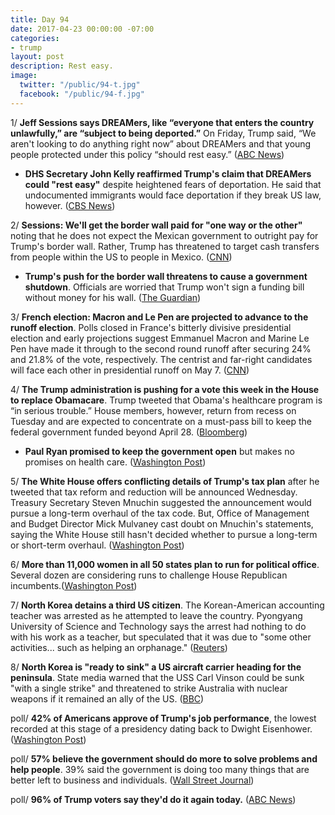 ```yaml
---
title: Day 94
date: 2017-04-23 00:00:00 -07:00
categories:
- trump
layout: post
description: Rest easy.
image:
  twitter: "/public/94-t.jpg"
  facebook: "/public/94-f.jpg"
---
```


1/ **Jeff Sessions says DREAMers, like “everyone that enters the country unlawfully,” are “subject to being deported.”** On Friday, Trump said, “We aren't looking to do anything right now” about DREAMers and that young people protected under this policy “should rest easy.” ([ABC News](http://abcnews.go.com/Politics/sessions-unlike-trump-dreamers-unauthorized-immigrants-subject-deported/story?id=46956350))

* **DHS Secretary John Kelly reaffirmed Trump's claim that DREAMers could "rest easy"** despite heightened fears of deportation. He said that undocumented immigrants would face deportation if they break US law, however. ([CBS News](http://www.cbsnews.com/news/dhs-secretary-john-kelly-reasserts-trumps-claim-that-dreamers-can-rest-easy/))

2/ **Sessions: We'll get the border wall paid for "one way or the other"** noting that he does not expect the Mexican government to outright pay for Trump's border wall. Rather, Trump has threatened to target cash transfers from people within the US to people in Mexico. ([CNN](http://www.cnn.com/2017/04/23/politics/jeff-sessions-mexico-border-wall/))

* **Trump's push for the border wall threatens to cause a government shutdown**. Officials are worried that Trump won't sign a funding bill without money for his wall. ([The Guardian](https://www.theguardian.com/us-news/2017/apr/23/donald-trump-mexico-border-wall-threatens-government-shutdown))

3/ **French election: Macron and Le Pen are projected to advance to the runoff election**. Polls closed in France's bitterly divisive presidential election and early projections suggest Emmanuel Macron and Marine Le Pen have made it through to the second round runoff after securing 24% and 21.8% of the vote, respectively. The centrist and far-right candidates will face each other in presidential runoff on May 7. ([CNN](http://www.cnn.com/2017/04/23/europe/french-presidential-election-results/index.html))

4/ **The Trump administration is pushing for a vote this week in the House to replace Obamacare**. Trump tweeted that Obama's healthcare program is “in serious trouble.” House members, however, return from recess on Tuesday and are expected to concentrate on a must-pass bill to keep the federal government funded beyond April 28. ([Bloomberg](https://www.bloomberg.com/politics/articles/2017-04-22/health-care-vote-likely-in-early-may-house-conservative-says))

* **Paul Ryan promised to keep the government open** but makes no promises on health care. ([Washington Post](https://www.washingtonpost.com/powerpost/ryan-promises-to-keep-government-open--and-makes-no-promises-on-health-care/2017/04/22/2f9aeaea-2769-11e7-b503-9d616bd5a305_story.html))

5/ **The White House offers conflicting details of Trump's tax plan** after he tweeted that tax reform and reduction will be announced Wednesday. Treasury Secretary Steven Mnuchin suggested the announcement would pursue a long-term overhaul of the tax code. But, Office of Management and Budget Director Mick Mulvaney cast doubt on Mnuchin's statements, saying the White House still hasn't decided whether to pursue a long-term or short-term overhaul. ([Washington Post](https://www.washingtonpost.com/news/wonk/wp/2017/04/23/white-house-officials-offer-conflicting-details-of-trump-tax-plan/))

6/ **More than 11,000 women in all 50 states plan to run for political office**. Several dozen are considering runs to challenge House Republican incumbents.([Washington Post](https://www.washingtonpost.com/politics/democrats-partner-with-political-newcomers-hoping-to-create-anti-trump-wave-in-2018-midterms/2017/04/21/91514ec8-2502-11e7-bb9d-8cd6118e1409_story.html))

7/ **North Korea detains a third US citizen**. The Korean-American accounting teacher was arrested as he attempted to leave the country. Pyongyang University of Science and Technology says the arrest had nothing to do with his work as a teacher, but speculated that it was due to "some other activities... such as helping an orphanage." ([Reuters](http://www.reuters.com/article/us-northkorea-usa-detainee-idUSKBN17P038))

8/ **North Korea is "ready to sink" a US aircraft carrier heading for the peninsula**. State media  warned that the USS Carl Vinson could be sunk "with a single strike" and threatened to strike Australia with nuclear weapons if it remained an ally of the US. ([BBC](http://www.bbc.com/news/world-asia-39686427))

poll/ **42% of Americans approve of Trump's job performance**, the lowest recorded at this stage of a presidency dating back to Dwight Eisenhower. ([Washington Post](https://www.washingtonpost.com/politics/nearing-100-days-trumps-approval-at-record-lows-but-his-base-is-holding/2017/04/22/a513a466-26b4-11e7-b503-9d616bd5a305_story.html))

poll/ **57% believe the government should do more to solve problems and help people**. 39% said the government is doing too many things that are better left to business and individuals. ([Wall Street Journal](https://www.wsj.com/articles/disapproval-of-president-donald-trump-grows-in-latest-wsj-nbc-news-poll-1492952400))

poll/ **96% of Trump voters say they'd do it again today.** ([ABC News](http://abcnews.go.com/Politics/president-trump-100-days-honeymoon-regrets-poll/story?id=46943338))